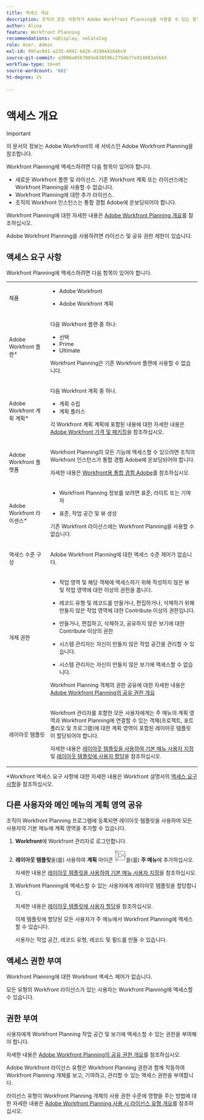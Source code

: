 ```yaml
---
title: 액세스 개요
description: 조직의 모든 사용자가 Adobe Workfront Planning을 사용할 수 있는 동일한 액세스 및 권한을 가지고 있는 것은 아닙니다. 이 문서에서는 사용자가 Adobe Workfront Planning의 기능을 사용해야 할 수 있는 액세스 및 권한에 대해 설명합니다.
author: Alina
feature: Workfront Planning
recommendations: noDisplay, noCatalog
role: User, Admin
exl-id: 99fac041-a235-4991-b826-d19944164bc9
source-git-commit: a3006a05b7003e638596c2754b77e914083a5643
workflow-type: tm+mt
source-wordcount: '661'
ht-degree: 1%

---
```



# 액세스 개요

<!--do not use the snippet for IMPORTANT , as it links to this article-->

>[!IMPORTANT]
>
>이 문서의 정보는 Adobe Workfront의 새 서비스인 Adobe Workfront Planning을 참조합니다.
>
>Workfront Planning에 액세스하려면 다음 항목이 있어야 합니다.
>
>* 새로운 Workfront 플랜 및 라이선스. 기존 Workfront 계획 또는 라이선스에는 Workfront Planning을 사용할 수 없습니다.
>* Workfront Planning에 대한 추가 라이선스.
>* 조직의 Workfront 인스턴스는 통합 경험 Adobe에 온보딩되어야 합니다.
>
>Workfront Planning에 대한 자세한 내용은 [Adobe Workfront Planning 개요](/help/quicksilver/planning/general/planning-overview.md)를 참조하십시오.

Adobe Workfront Planning을 사용하려면 라이선스 및 공유 권한 제한이 있습니다.

## 액세스 요구 사항

<!--do not collapse the access requirements below - this is the main article about Access overview-->

<!--*********ensure that the link ^^^^^^^^below^^^^^^^^ to Workfront Pricing and Packaging now also includes information about Workfront Planning. If not, talk with Lauren S.***************-->

Workfront Planning에 액세스하려면 다음 항목이 있어야 합니다.

<table style="table-layout:auto">
 <col>
 </col>
 <col>
 </col>
 <tbody>
    <tr>
<tr>
<td>
   <p> 제품</p> </td>
   <td>
   <ul><li><p> Adobe Workfront</p></li>
   <li><p> Adobe Workfront 계획<p></li></ul></td>
  </tr>  
 <tr>
   <td role="rowheader"><p>Adobe Workfront 플랜*</p></td>
   <td>
<p>다음 Workfront 플랜 중 하나:</p>
<ul><li>선택</li>
<li>Prime</li>
<li>Ultimate</li></ul>
<p>Workfront Planning은 기존 Workfront 플랜에 사용할 수 없습니다.</p>
   </td>

<tr>
   <td role="rowheader"><p>Adobe Workfront 계획 계획*</p></td>
   <td>
<p>다음 Workfront 계획 중 하나.</p>
<ul><li>계획 수립</li>
<li>계획 플러스</li>
</ul>
<p>각 Workfront 계획 계획에 포함된 내용에 대한 자세한 내용은 <a href="https://business.adobe.com/products/workfront/pricing.html">Adobe Workfront 가격 및 패키징</a>을 참조하십시오. </p>
   </td>

<tr>
   <td role="rowheader"><p>Adobe Workfront 플랫폼</p></td>
   <td>
<p>Workfront Planning의 모든 기능에 액세스할 수 있으려면 조직의 Workfront 인스턴스가 통합 경험 Adobe에 온보딩되어야 합니다.</p>
<p>자세한 내용은 <a href="/help/quicksilver/workfront-basics/navigate-workfront/workfront-navigation/adobe-unified-experience.md">Workfront용 통합 경험 Adobe</a>를 참조하십시오. </p>
   </td>

</tr>
  </tr>
  <tr>
   <td role="rowheader"><p>Adobe Workfront 라이센스*</p></td>
   <td>
   <ul><li><p>Workfront Planning 정보를 보려면 표준, 라이트 또는 기여자</p></li>
   <li><p>표준, 작업 공간 및 뷰 생성</p></li></ul>
   <p>기존 Workfront 라이선스에는 Workfront Planning을 사용할 수 없습니다.</p>
  </td>
  </tr>
  <tr>
   <td role="rowheader"><p>액세스 수준 구성</p></td>
   <td> <p>Adobe Workfront Planning에 대한 액세스 수준 제어가 없습니다.</p>  
</td>
  </tr>
<tr>
   <td role="rowheader"><p>개체 권한</p></td>
   <td>
   <ul>
   <li><p>작업 영역 및 해당 객체에 액세스하기 위해 작성하지 않은 뷰 및 작업 영역에 대한 이상의 권한을 봅니다.</p></li>
   <li><p>레코드 유형 및 레코드를 만들거나, 편집하거나, 삭제하기 위해 만들지 않은 작업 영역에 대한 Contribute 이상의 권한입니다.</p></li>
   <li><p>만들거나, 편집하고, 삭제하고, 공유하지 않은 보기에 대한 Contribute 이상의 권한</p>
   </li>
    <li><p>시스템 관리자는 자신이 만들지 않은 작업 공간을 관리할 수 있습니다. </p></li>
    <li><p>시스템 관리자는 자신이 만들지 않은 보기에 액세스할 수 없습니다. </p></li></ul>
   <p>Workfront Planning 객체의 권한 공유에 대한 자세한 내용은  
   <a href="/help/quicksilver/planning/access/sharing-permissions-overview.md">Adobe Workfront Planning의 공유 권한 개요</a> 
  </td>
  </tr>
<tr>
   <td role="rowheader"><p>레이아웃 템플릿</p></td>
   <td> <p>Workfront 관리자를 포함한 모든 사용자에게는 주 메뉴의 계획 영역과 Workfront Planning에 연결할 수 있는 객체(프로젝트, 포트폴리오 및 프로그램)에 대한 계획 영역이 포함된 레이아웃 템플릿이 할당되어야 합니다. </p> <p>자세한 내용은 <a href="../../administration-and-setup/customize-workfront/use-layout-templates/customize-main-menu.md">레이아웃 템플릿을 사용하여 기본 메뉴 사용자 지정</a> 및 <a href="../../administration-and-setup/customize-workfront/use-layout-templates/assign-users-to-layout-template.md">레이아웃 템플릿에 사용자 할당</a>을 참조하십시오. </p>  
</td>
  </tr>
 </tbody>
</table>

*Workfront 액세스 요구 사항에 대한 자세한 내용은 Workfront 설명서의 [액세스 요구 사항](/help/quicksilver/administration-and-setup/add-users/access-levels-and-object-permissions/access-level-requirements-in-documentation.md)을 참조하십시오.


<!--Acccess and permissions before GA (OLD): 

You must have the following to be able to access Workfront Planning:

<table style="table-layout:auto">
 <col>
 </col>
 <col>
 </col>
 <tbody>
    <tr>
<tr>
<td>
   <p> Product</p> </td>
   <td>
   <p> Adobe Workfront</p> </td>
  </tr>  
 <td role="rowheader"><p>Adobe Workfront agreement</p></td>
   <td>
<p>Your organization must be enrolled in the early access stage for Workfront Planning </p>
   </td>
  </tr>
  <tr>
   <td role="rowheader"><p>Adobe Workfront plan</p></td>
   <td>
<p>Any</p>
   </td>
  </tr>
  <tr>
   <td role="rowheader"><p>Adobe Workfront license*</p></td>
   <td>
   <p>Any, to view Workfront planning information</p>
   <p>To create workspaces, you must have the following license:</p>
   <ul>
   <li>
   New: Standard
   </li>
   <li>
   Current: Plan
   </li>
   </ul>
  </td>
  </tr>
  <tr>
   <td role="rowheader"><p>Access level configuration</p></td>
   <td> <p>There are no access level controls for Adobe Workfront Planning</p>  
</td>
  </tr>
<tr>
   <td role="rowheader"><p>Object permissions</p></td>
   <td>
   <p>Contribute or higher permissions to workspaces and views that you did not create to edit, delete, and share them, and to create, edit, or delete record types and records.</p>
    <p>System Administrators can manage workspaces they did not create. </p>
    <p>System Administrators cannot manage views they did not create. </p>
   <p>For information about sharing permissions for Workfront Planning objects, see  
   <a href="/help/quicksilver/planning/access/sharing-permissions-overview.md">Overview of sharing permissions in Adobe Workfront Planning</a> 
  </td>
  </tr>
<tr>
   <td role="rowheader"><p>Layout template</p></td>
   <td> <p>All users, including Workfront administrators,  must be assigned a layout template that includes the Planning area in the Main Menu. </p> <p>For information, see <a href="../../administration-and-setup/customize-workfront/use-layout-templates/customize-main-menu.md">Customize the Main Menu using a layout template</a> and and <a href="../../administration-and-setup/customize-workfront/use-layout-templates/assign-users-to-layout-template.md">Assign users to a layout template</a>. </p>  
</td>
  </tr>
 </tbody>
</table>

*For more information about Workfront access requirements, see [Access requirements in Workfront documentation](/help/quicksilver/administration-and-setup/add-users/access-levels-and-object-permissions/access-level-requirements-in-documentation.md).  -->



## 다른 사용자와 메인 메뉴의 계획 영역 공유

<!--First, contact your account manager to obtain access to the current Workfront Planning program.-->

조직이 Workfront Planning 프로그램에 등록되면 레이아웃 템플릿을 사용하여 모든 사용자의 기본 메뉴에 계획 영역을 추가할 수 있습니다.

1. **Workfront**&#x200B;에 Workfront 관리자로 로그인합니다.

1. **레이아웃 템플릿**&#x200B;을(를) 사용하여 **계획** 아이콘 ![](assets/planning-icon.png)을(를) **주 메뉴**&#x200B;에 추가하십시오.

   자세한 내용은 [레이아웃 템플릿을 사용하여 기본 메뉴 사용자 지정](/help/quicksilver/administration-and-setup/customize-workfront/use-layout-templates/customize-main-menu.md)을 참조하십시오.

1. Workfront Planning에 액세스할 수 있는 사용자에게 레이아웃 템플릿을 할당합니다.

   자세한 내용은 [레이아웃 템플릿에 사용자 할당](/help/quicksilver/administration-and-setup/customize-workfront/use-layout-templates/assign-users-to-layout-template.md)을 참조하십시오.

   이제 템플릿에 할당된 모든 사용자가 주 메뉴에서 Workfront Planning에 액세스할 수 있습니다.

   사용자는 작업 공간, 레코드 유형, 레코드 및 필드를 만들 수 있습니다.

## 액세스 권한 부여

Workfront Planning에 대한 Workfront 액세스 제어가 없습니다.

모든 유형의 Workfront 라이선스가 있는 사용자는 Workfront Planning에 액세스할 수 있습니다.

<!--For information about granting access in Workfront, see [Create and modify custom access levels](/help/quicksilver/administration-and-setup/add-users/configure-and-grant-access/create-modify-access-levels.md). -->

## 권한 부여

사용자에게 Workfront Planning 작업 공간 및 보기에 액세스할 수 있는 권한을 부여해야 합니다.

자세한 내용은 [Adobe Workfront Planning의 공유 권한 개요](/help/quicksilver/planning/access/sharing-permissions-overview.md)를 참조하십시오.

Adobe Workfront 라이선스 유형은 Workfront Planning 권한과 함께 작동하여 Workfront Planning 개체를 보고, 기여하고, 관리할 수 있는 액세스 권한을 부여합니다.

라이선스 유형이 Workfront Planning 개체의 사용 권한 수준에 영향을 주는 방법에 대한 자세한 내용은 [Adobe Workfront Planning 사용 시 라이선스 유형 개요](/help/quicksilver/planning/access/license-type-overview.md)를 참조하십시오.


